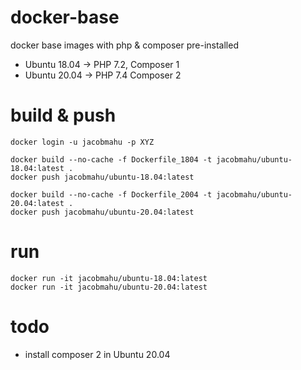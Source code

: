 # docker-base
docker base images with php & composer pre-installed

- Ubuntu 18.04 -> PHP 7.2, Composer 1
- Ubuntu 20.04 -> PHP 7.4 Composer 2

# build & push
```
docker login -u jacobmahu -p XYZ

docker build --no-cache -f Dockerfile_1804 -t jacobmahu/ubuntu-18.04:latest .
docker push jacobmahu/ubuntu-18.04:latest

docker build --no-cache -f Dockerfile_2004 -t jacobmahu/ubuntu-20.04:latest .
docker push jacobmahu/ubuntu-20.04:latest
```

# run
```
docker run -it jacobmahu/ubuntu-18.04:latest
docker run -it jacobmahu/ubuntu-20.04:latest
```

# todo
- install composer 2 in Ubuntu 20.04